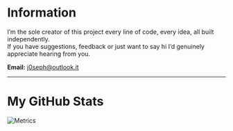# Information

I’m the sole creator of this project every line of code, every idea, all built independently.  
If you have suggestions, feedback or just want to say hi I’d genuinely appreciate hearing from you.

**Email:** [j0seph@outlook.it](mailto:j0seph@outlook.it)

---

# My GitHub Stats

![Metrics](https://raw.githubusercontent.com/j3oe/metrics/main/github-metrics.svg)
